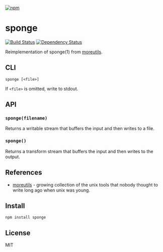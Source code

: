[![npm](https://nodei.co/npm/sponge.png)](https://nodei.co/npm/sponge/)

# sponge

[![Build Status][travis-badge]][travis] [![Dependency Status][david-badge]][david]

Reimplementation of sponge(1) from [moreutils].

[travis]: https://travis-ci.org/eush77/node-sponge
[travis-badge]: https://travis-ci.org/eush77/node-sponge.svg
[david]: https://david-dm.org/eush77/node-sponge
[david-badge]: https://david-dm.org/eush77/node-sponge.png

## CLI

```
sponge [<file>]
```

If `<file>` is omitted, write to stdout.

## API

### `sponge(filename)`

Returns a writable stream that buffers the input and then writes to a file.

### `sponge()`

Returns a transform stream that buffers the input and then writes to the output.

## References

- [moreutils] - growing collection of the unix tools that nobody thought to write long ago when unix was young.

[moreutils]: http://joeyh.name/code/moreutils

## Install

```
npm install sponge
```

## License

MIT
